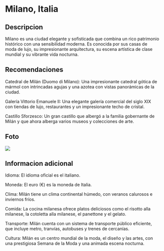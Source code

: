 # Milano, Italia

## Descripcion 

Milano es una ciudad elegante y sofisticada que combina un rico patrimonio histórico con una sensibilidad moderna. Es conocida por sus casas de moda de lujo, su impresionante arquitectura, su escena artística de clase mundial y su vibrante vida nocturna.

## Recomendaciones

Catedral de Milán (Duomo di Milano): Una impresionante catedral gótica de mármol con intrincadas agujas y una azotea con vistas panorámicas de la ciudad.

Galería Vittorio Emanuele II: Una elegante galería comercial del siglo XIX con tiendas de lujo, restaurantes y un impresionante techo de cristal.

Castillo Sforzesco: Un gran castillo que albergó a la familia gobernante de Milán y que ahora alberga varios museos y colecciones de arte.

## Foto

![](https://encrypted-tbn0.gstatic.com/images?q=tbn:ANd9GcQKR5TfYfHYO1K7_MS-7zq8VYg2JUDUS613nQ&s)

## Informacion adicional 
Idioma: El idioma oficial es el italiano.

Moneda: El euro (€) es la moneda de Italia.

Clima: Milán tiene un clima continental húmedo, con veranos calurosos e inviernos fríos.

Comida: La cocina milanesa ofrece platos deliciosos como el risotto alla milanese, la cotoletta alla milanese, el panettone y el gelato.

Transporte: Milán cuenta con un sistema de transporte público eficiente, que incluye metro, tranvías, autobuses y trenes de cercanías.

Cultura: Milán es un centro mundial de la moda, el diseño y las artes, con una prestigiosa Semana de la Moda y una animada escena nocturna.